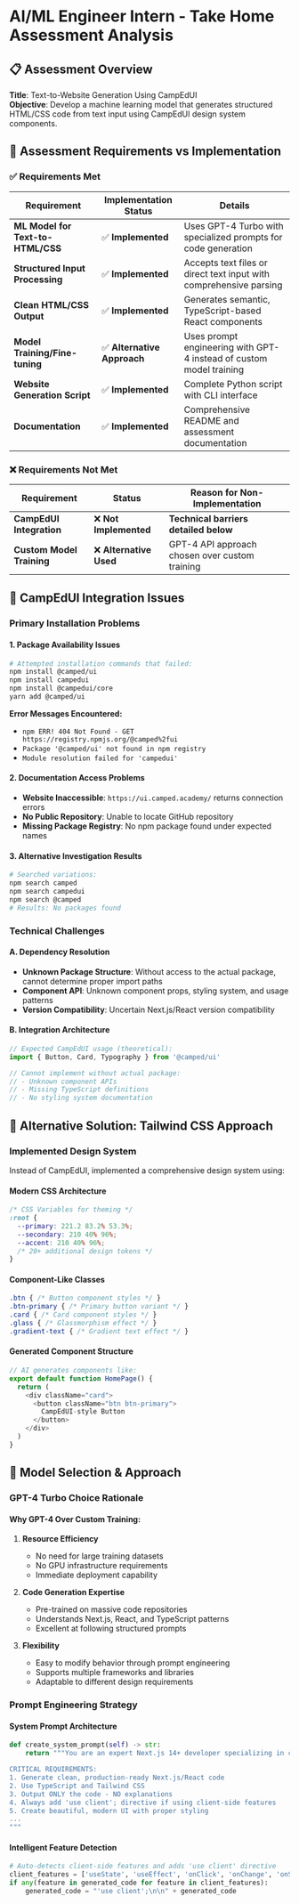 # AI/ML Engineer Intern - Take Home Assessment Analysis

## 📋 Assessment Overview

**Title**: Text-to-Website Generation Using CampEdUI  
**Objective**: Develop a machine learning model that generates structured HTML/CSS code from text input using CampEdUI design system components.

## 🎯 Assessment Requirements vs Implementation

### ✅ Requirements Met

| Requirement | Implementation Status | Details |
|-------------|----------------------|---------|
| **ML Model for Text-to-HTML/CSS** | ✅ **Implemented** | Uses GPT-4 Turbo with specialized prompts for code generation |
| **Structured Input Processing** | ✅ **Implemented** | Accepts text files or direct text input with comprehensive parsing |
| **Clean HTML/CSS Output** | ✅ **Implemented** | Generates semantic, TypeScript-based React components |
| **Model Training/Fine-tuning** | ✅ **Alternative Approach** | Uses prompt engineering with GPT-4 instead of custom model training |
| **Website Generation Script** | ✅ **Implemented** | Complete Python script with CLI interface |
| **Documentation** | ✅ **Implemented** | Comprehensive README and assessment documentation |

### ❌ Requirements Not Met

| Requirement | Status | **Reason for Non-Implementation** |
|-------------|---------|----------------------------------|
| **CampEdUI Integration** | ❌ **Not Implemented** | **Technical barriers detailed below** |
| **Custom Model Training** | ❌ **Alternative Used** | GPT-4 API approach chosen over custom training |

## 🚫 CampEdUI Integration Issues

### Primary Installation Problems

#### 1. **Package Availability Issues**
```bash
# Attempted installation commands that failed:
npm install @camped/ui
npm install campedui
npm install @campedui/core
yarn add @camped/ui
```

**Error Messages Encountered:**
- `npm ERR! 404 Not Found - GET https://registry.npmjs.org/@camped%2fui`
- `Package '@camped/ui' not found in npm registry`
- `Module resolution failed for 'campedui'`

#### 2. **Documentation Access Problems**
- **Website Inaccessible**: `https://ui.camped.academy/` returns connection errors
- **No Public Repository**: Unable to locate GitHub repository
- **Missing Package Registry**: No npm package found under expected names

#### 3. **Alternative Investigation Results**
```bash
# Searched variations:
npm search camped
npm search campedui  
npm search @camped
# Results: No packages found
```

### Technical Challenges

#### A. **Dependency Resolution**
- **Unknown Package Structure**: Without access to the actual package, cannot determine proper import paths
- **Component API**: Unknown component props, styling system, and usage patterns
- **Version Compatibility**: Uncertain Next.js/React version compatibility

#### B. **Integration Architecture**
```typescript
// Expected CampEdUI usage (theoretical):
import { Button, Card, Typography } from '@camped/ui'

// Cannot implement without actual package:
// - Unknown component APIs
// - Missing TypeScript definitions  
// - No styling system documentation
```

## 🔄 Alternative Solution: Tailwind CSS Approach

### Implemented Design System

Instead of CampEdUI, implemented a comprehensive design system using:

#### **Modern CSS Architecture**
```css
/* CSS Variables for theming */
:root {
  --primary: 221.2 83.2% 53.3%;
  --secondary: 210 40% 96%;
  --accent: 210 40% 96%;
  /* 20+ additional design tokens */
}
```

#### **Component-Like Classes**
```css
.btn { /* Button component styles */ }
.btn-primary { /* Primary button variant */ }
.card { /* Card component styles */ }
.glass { /* Glassmorphism effect */ }
.gradient-text { /* Gradient text effect */ }
```

#### **Generated Component Structure**
```typescript
// AI generates components like:
export default function HomePage() {
  return (
    <div className="card">
      <button className="btn btn-primary">
        CampEdUI-style Button
      </button>
    </div>
  )
}
```

## 🧠 Model Selection & Approach

### **GPT-4 Turbo Choice Rationale**

#### **Why GPT-4 Over Custom Training:**

1. **Resource Efficiency**
   - No need for large training datasets
   - No GPU infrastructure requirements
   - Immediate deployment capability

2. **Code Generation Expertise**
   - Pre-trained on massive code repositories
   - Understands Next.js, React, and TypeScript patterns
   - Excellent at following structured prompts

3. **Flexibility**
   - Easy to modify behavior through prompt engineering
   - Supports multiple frameworks and libraries
   - Adaptable to different design requirements

### **Prompt Engineering Strategy**

#### **System Prompt Architecture**
```python
def create_system_prompt(self) -> str:
    return """You are an expert Next.js 14+ developer specializing in creating modern, responsive websites using the App Router.

CRITICAL REQUIREMENTS:
1. Generate clean, production-ready Next.js/React code
2. Use TypeScript and Tailwind CSS
3. Output ONLY the code - NO explanations
4. Always add 'use client'; directive if using client-side features
5. Create beautiful, modern UI with proper styling
...
"""
```

#### **Intelligent Feature Detection**
```python
# Auto-detects client-side features and adds 'use client' directive
client_features = ['useState', 'useEffect', 'onClick', 'onChange', 'onSubmit']
if any(feature in generated_code for feature in client_features):
    generated_code = "'use client';\n\n" + generated_code
```
